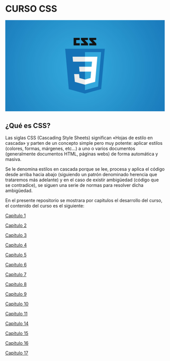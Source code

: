 # CURSO CSS

![Logo de CSS](https://github.com/ElizaMejia/Curso-CSS/blob/main/Imagenes/logocss.jpeg)

## ¿Qué es CSS?

Las siglas CSS (Cascading Style Sheets) significan «Hojas de estilo en cascada» y parten de un concepto simple pero muy potente: aplicar estilos (colores, formas, márgenes, etc...) a uno o varios documentos (generalmente documentos HTML, páginas webs) de forma automática y masiva.

Se le denomina estilos en cascada porque se lee, procesa y aplica el código desde arriba hacia abajo (siguiendo un patrón denominado herencia que trataremos más adelante) y en el caso de existir ambigüedad (código que se contradice), se siguen una serie de normas para resolver dicha ambigüedad.


En el presente repositorio se mostrara por capitulos el desarrollo del curso, el contenido del curso es el siguiente: 

[Capitulo 1](https://github.com/ElizaMejia/Curso-CSS/tree/Capitulo1)

[Capitulo 2](https://github.com/ElizaMejia/Curso-CSS/tree/Capitulo2)

[Capitulo 3](https://github.com/ElizaMejia/Curso-CSS/tree/Capitulo3)

[Capitulo 4](https://github.com/ElizaMejia/Curso-CSS/tree/Capitulo4)

[Capitulo 5](https://github.com/ElizaMejia/Curso-CSS/tree/Capitulo5)

[Capitulo 6](https://github.com/ElizaMejia/Curso-CSS/tree/Capitulo6)

[Capitulo 7](https://github.com/ElizaMejia/Curso-CSS/tree/Capitulo7)

[Capitulo 8](https://github.com/ElizaMejia/Curso-CSS/tree/Capitulo8)

[Capitulo 9](https://github.com/ElizaMejia/Curso-CSS/tree/Capitulo9)

[Capitulo 10](https://github.com/ElizaMejia/Curso-CSS/tree/Capitulo10)

[Capitulo 11](https://github.com/ElizaMejia/Curso-CSS/tree/Capitulo11)

[Capitulo 14](https://github.com/ElizaMejia/Curso-CSS/tree/Capitulo14)

[Capitulo 15](https://github.com/ElizaMejia/Curso-CSS/tree/Capitulo15)

[Capitulo 16](https://github.com/ElizaMejia/Curso-CSS/tree/Capitulo16)

[Capitulo 17](https://github.com/ElizaMejia/Curso-CSS/tree/Capitulo17)


